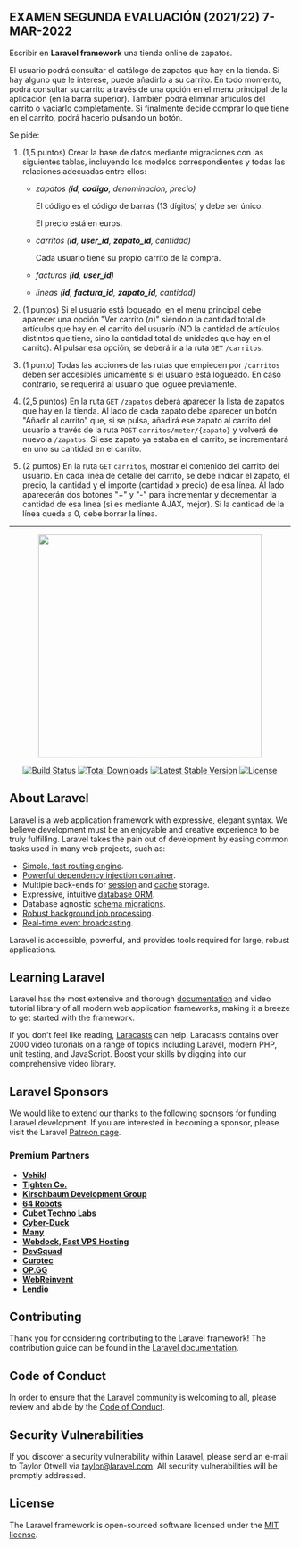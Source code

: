 ## EXAMEN SEGUNDA EVALUACIÓN (2021/22) 7-MAR-2022
Escribir en **Laravel framework** una tienda online de zapatos.

El usuario podrá consultar el catálogo de zapatos que hay en la tienda. Si hay alguno que le interese, puede añadirlo a su carrito. En todo momento, podrá consultar su carrito a través de una opción en el menu principal de la aplicación (en la barra superior). También podrá eliminar artículos del carrito o vaciarlo completamente. Si finalmente decide comprar lo que tiene en el carrito, podrá hacerlo pulsando un botón.

Se pide:

1. (1,5 puntos) Crear la base de datos mediante migraciones con las siguientes tablas, incluyendo los modelos correspondientes y todas las relaciones adecuadas entre ellos:

    - *zapatos (**id**, **codigo**, denominacion, precio)*

        El código es el código de barras (13 dígitos) y debe ser único.
        
        El precio está en euros.

    - *carritos (**id**, **user_id**, **zapato_id**, cantidad)*

        Cada usuario tiene su propio carrito de la compra.

    - *facturas (**id**, **user_id**)*

    - *lineas (**id**, **factura_id**, **zapato_id**, cantidad)*

2. (1 puntos) Si el usuario está logueado, en el menu principal debe aparecer una opción "Ver carrito (*n*)" siendo *n* la cantidad total de artículos que hay en el carrito del usuario (NO la cantidad de artículos distintos que tiene, sino la cantidad total de unidades que hay en el carrito). Al pulsar esa opción, se deberá ir a la ruta `GET` `/carritos`.
3. (1 punto) Todas las acciones de las rutas que empiecen por `/carritos` deben ser accesibles únicamente si el usuario está logueado. En caso contrario, se requerirá al usuario que loguee previamente.
4. (2,5 puntos) En la ruta `GET` `/zapatos` deberá aparecer la lista de zapatos que hay en la tienda. Al lado de cada zapato debe aparecer un botón "Añadir al carrito" que, si se pulsa, añadirá ese zapato al carrito del usuario a través de la ruta `POST` `carritos/meter/{zapato}` y volverá de nuevo a `/zapatos`. Si ese zapato ya estaba en el carrito, se incrementará en uno su cantidad en el carrito.
5. (2 puntos) En la ruta `GET` `carritos`, mostrar el contenido del carrito del usuario. En cada línea de detalle del carrito, se debe indicar el zapato, el precio, la cantidad y el importe (cantidad x precio) de esa línea. Al lado aparecerán dos botones "+" y "-" para incrementar y decrementar la cantidad de esa línea (si es mediante AJAX, mejor). Si la cantidad de la línea queda a 0, debe borrar la línea.

---

<p align="center"><a href="https://laravel.com" target="_blank"><img src="https://raw.githubusercontent.com/laravel/art/master/logo-lockup/5%20SVG/2%20CMYK/1%20Full%20Color/laravel-logolockup-cmyk-red.svg" width="400"></a></p>

<p align="center">
<a href="https://travis-ci.org/laravel/framework"><img src="https://travis-ci.org/laravel/framework.svg" alt="Build Status"></a>
<a href="https://packagist.org/packages/laravel/framework"><img src="https://img.shields.io/packagist/dt/laravel/framework" alt="Total Downloads"></a>
<a href="https://packagist.org/packages/laravel/framework"><img src="https://img.shields.io/packagist/v/laravel/framework" alt="Latest Stable Version"></a>
<a href="https://packagist.org/packages/laravel/framework"><img src="https://img.shields.io/packagist/l/laravel/framework" alt="License"></a>
</p>

## About Laravel

Laravel is a web application framework with expressive, elegant syntax. We believe development must be an enjoyable and creative experience to be truly fulfilling. Laravel takes the pain out of development by easing common tasks used in many web projects, such as:

- [Simple, fast routing engine](https://laravel.com/docs/routing).
- [Powerful dependency injection container](https://laravel.com/docs/container).
- Multiple back-ends for [session](https://laravel.com/docs/session) and [cache](https://laravel.com/docs/cache) storage.
- Expressive, intuitive [database ORM](https://laravel.com/docs/eloquent).
- Database agnostic [schema migrations](https://laravel.com/docs/migrations).
- [Robust background job processing](https://laravel.com/docs/queues).
- [Real-time event broadcasting](https://laravel.com/docs/broadcasting).

Laravel is accessible, powerful, and provides tools required for large, robust applications.

## Learning Laravel

Laravel has the most extensive and thorough [documentation](https://laravel.com/docs) and video tutorial library of all modern web application frameworks, making it a breeze to get started with the framework.

If you don't feel like reading, [Laracasts](https://laracasts.com) can help. Laracasts contains over 2000 video tutorials on a range of topics including Laravel, modern PHP, unit testing, and JavaScript. Boost your skills by digging into our comprehensive video library.

## Laravel Sponsors

We would like to extend our thanks to the following sponsors for funding Laravel development. If you are interested in becoming a sponsor, please visit the Laravel [Patreon page](https://patreon.com/taylorotwell).

### Premium Partners

- **[Vehikl](https://vehikl.com/)**
- **[Tighten Co.](https://tighten.co)**
- **[Kirschbaum Development Group](https://kirschbaumdevelopment.com)**
- **[64 Robots](https://64robots.com)**
- **[Cubet Techno Labs](https://cubettech.com)**
- **[Cyber-Duck](https://cyber-duck.co.uk)**
- **[Many](https://www.many.co.uk)**
- **[Webdock, Fast VPS Hosting](https://www.webdock.io/en)**
- **[DevSquad](https://devsquad.com)**
- **[Curotec](https://www.curotec.com/services/technologies/laravel/)**
- **[OP.GG](https://op.gg)**
- **[WebReinvent](https://webreinvent.com/?utm_source=laravel&utm_medium=github&utm_campaign=patreon-sponsors)**
- **[Lendio](https://lendio.com)**

## Contributing

Thank you for considering contributing to the Laravel framework! The contribution guide can be found in the [Laravel documentation](https://laravel.com/docs/contributions).

## Code of Conduct

In order to ensure that the Laravel community is welcoming to all, please review and abide by the [Code of Conduct](https://laravel.com/docs/contributions#code-of-conduct).

## Security Vulnerabilities

If you discover a security vulnerability within Laravel, please send an e-mail to Taylor Otwell via [taylor@laravel.com](mailto:taylor@laravel.com). All security vulnerabilities will be promptly addressed.

## License

The Laravel framework is open-sourced software licensed under the [MIT license](https://opensource.org/licenses/MIT).
